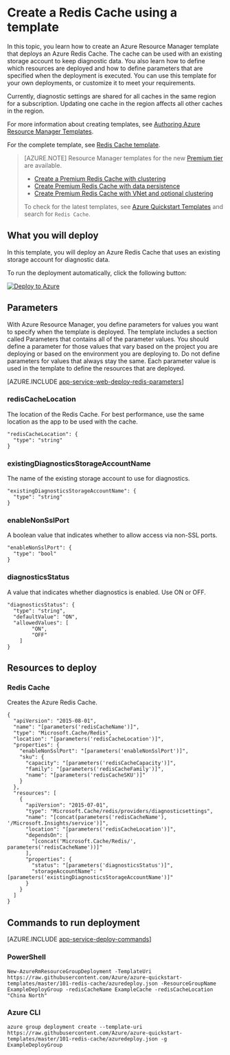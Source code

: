 <properties
    pageTitle="Provision a Redis Cache | Azure"
    description="Use Azure Resource Manager template to deploy an Azure Redis Cache."
    services="app-service"
    documentationcenter=""
    author="steved0x"
    manager="douge"
    editor="" />
<tags
    ms.assetid="ce6f5372-7038-4655-b1c5-108f7c148282"
    ms.service="cache"
    ms.workload="web"
    ms.tgt_pltfrm="cache-redis"
    ms.devlang="na"
    ms.topic="article"
    ms.date="09/27/2016"
    wacn.date=""
    ms.author="sdanie" />

# Create a Redis Cache using a template
In this topic, you learn how to create an Azure Resource Manager template that deploys an Azure Redis Cache. The cache can be used with an existing storage account to keep diagnostic data. You also learn how to define which resources are deployed and 
how to define parameters that are specified when the deployment is executed. You can use this template for your own deployments, or customize it to meet your requirements.

Currently, diagnostic settings are shared for all caches in the same region for a subscription. Updating one cache in the region affects all other caches in the region.

For more information about creating templates, see [Authoring Azure Resource Manager Templates](/documentation/articles/resource-group-authoring-templates/).

For the complete template, see [Redis Cache template](https://github.com/Azure/azure-quickstart-templates/blob/master/101-redis-cache/azuredeploy.json).

> [AZURE.NOTE]
> Resource Manager templates for the new [Premium tier](/documentation/articles/cache-premium-tier-intro/) are available. 
> 
> * [Create a Premium Redis Cache with clustering](https://github.com/Azure/azure-quickstart-templates/tree/master/201-redis-premium-cluster-diagnostics/)
> * [Create Premium Redis Cache with data persistence](https://github.com/Azure/azure-quickstart-templates/tree/master/201-redis-premium-persistence/)
> * [Create Premium Redis Cache with VNet and optional clustering](https://github.com/Azure/azure-quickstart-templates/tree/master/201-redis-premium-vnet-cluster-diagnostics/)
> 
> To check for the latest templates, see [Azure Quickstart Templates](https://github.com/Azure/azure-quickstart-templates/) and search for `Redis Cache`.
> 
> 

## What you will deploy
In this template, you will deploy an Azure Redis Cache that uses an existing storage account for diagnostic data.

To run the deployment automatically, click the following button:

[![Deploy to Azure](./media/cache-redis-cache-arm-provision/deploybutton.png)](https://portal.azure.cn/#create/Microsoft.Template/uri/https%3A%2F%2Fraw.githubusercontent.com%2FAzure%2Fazure-quickstart-templates%2Fmaster%2F101-redis-cache%2Fazuredeploy.json)

## Parameters
With Azure Resource Manager, you define parameters for values you want to specify when the template is deployed. The template includes a section called Parameters that contains all of the parameter values.
You should define a parameter for those values that vary based on the project you are deploying or based on the 
environment you are deploying to. Do not define parameters for values that always stay the same. Each parameter value is used in the template to define the resources that are deployed. 

[AZURE.INCLUDE [app-service-web-deploy-redis-parameters](../../includes/cache-deploy-parameters.md)]

### redisCacheLocation
The location of the Redis Cache. For best performance, use the same location as the app to be used with the cache.

    "redisCacheLocation": {
      "type": "string"
    }

### existingDiagnosticsStorageAccountName
The name of the existing storage account to use for diagnostics. 

    "existingDiagnosticsStorageAccountName": {
      "type": "string"
    }

### enableNonSslPort
A boolean value that indicates whether to allow access via non-SSL ports.

    "enableNonSslPort": {
      "type": "bool"
    }

### diagnosticsStatus
A value that indicates whether diagnostics is enabled. Use ON or OFF.

    "diagnosticsStatus": {
      "type": "string",
      "defaultValue": "ON",
      "allowedValues": [
            "ON",
            "OFF"
        ]
    }

## Resources to deploy
### Redis Cache
Creates the Azure Redis Cache.

    {
      "apiVersion": "2015-08-01",
      "name": "[parameters('redisCacheName')]",
      "type": "Microsoft.Cache/Redis",
      "location": "[parameters('redisCacheLocation')]",
      "properties": {
        "enableNonSslPort": "[parameters('enableNonSslPort')]",
        "sku": {
          "capacity": "[parameters('redisCacheCapacity')]",
          "family": "[parameters('redisCacheFamily')]",
          "name": "[parameters('redisCacheSKU')]"
        }
      },
      "resources": [
        {
          "apiVersion": "2015-07-01",
          "type": "Microsoft.Cache/redis/providers/diagnosticsettings",
          "name": "[concat(parameters('redisCacheName'), '/Microsoft.Insights/service')]",
          "location": "[parameters('redisCacheLocation')]",
          "dependsOn": [
            "[concat('Microsoft.Cache/Redis/', parameters('redisCacheName'))]"
          ],
          "properties": {
            "status": "[parameters('diagnosticsStatus')]",
            "storageAccountName": "[parameters('existingDiagnosticsStorageAccountName')]"
          }
        }
      ]
    }



## Commands to run deployment
[AZURE.INCLUDE [app-service-deploy-commands](../../includes/app-service-deploy-commands.md)]

### PowerShell
    New-AzureRmResourceGroupDeployment -TemplateUri https://raw.githubusercontent.com/Azure/azure-quickstart-templates/master/101-redis-cache/azuredeploy.json -ResourceGroupName ExampleDeployGroup -redisCacheName ExampleCache -redisCacheLocation "China North"

### Azure CLI
    azure group deployment create --template-uri https://raw.githubusercontent.com/Azure/azure-quickstart-templates/master/101-redis-cache/azuredeploy.json -g ExampleDeployGroup


